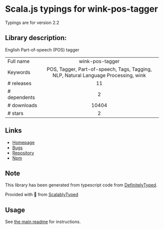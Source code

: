 
# Scala.js typings for wink-pos-tagger

Typings are for version 2.2

## Library description:
English Part-of-speech (POS) tagger

|                    |                 |
| ------------------ | :-------------: |
| Full name          | wink-pos-tagger |
| Keywords           | POS, Tagger, Part-of-speech, Tags, Tagging, NLP, Natural Language Processing, wink |
| # releases         | 11 |
| # dependents       | 2 |
| # downloads        | 10404 |
| # stars            | 2 |

## Links
- [Homepage](http://winkjs.org/)
- [Bugs](https://github.com/winkjs/wink-pos-tagger/issues)
- [Repository](https://github.com/winkjs/wink-pos-tagger)
- [Npm](https://www.npmjs.com/package/wink-pos-tagger)
    


## Note
This library has been generated from typescript code from [DefinitelyTyped](https://definitelytyped.org).

Provided with :purple_heart: from [ScalablyTyped](https://github.com/oyvindberg/ScalablyTyped)

## Usage
See [the main readme](../../readme.md) for instructions.


